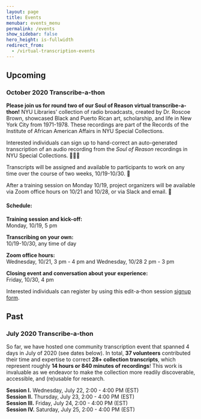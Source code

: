 ```yaml
---
layout: page
title: Events
menubar: events_menu
permalink: /events
show_sidebar: false
hero_height: is-fullwidth
redirect_from:
  - /virtual-transcription-events
---
```

## Upcoming

### October 2020 Transcribe-a-thon
**Please join us for round two of our Soul of Reason virtual transcribe-a-thon!**
NYU Libraries' collection of radio broadcasts, created by Dr. Roscoe Brown, showcased Black and Puerto Rican art, scholarship, and life in New York City from 1971-1978. These recordings are part of the Records of the Institute of African American Affairs in NYU Special Collections.

Interested individuals can sign up to hand-correct an auto-generated transcription of an audio recording from the _Soul of Reason_ recordings in NYU Special Collections. 🙋🏽‍♀️  

Transcripts will be assigned and available to participants to work on any time over the course of two weeks, 10/19-10/30. 📝  

After a training session on Monday 10/19, project organizers will be available via Zoom office hours on 10/21 and 10/28, or via Slack and email.   💬

#### Schedule:
__Training session and kick-off:__   
Monday, 10/19, 5 pm  

__Transcribing on your own:__  
10/19-10/30, any time of day

__Zoom office hours:__  
Wednesday, 10/21, 3 pm - 4 pm and Wednesday, 10/28 2 pm - 3 pm
  
__Closing event and conversation about your experience:__  
Friday, 10/30, 4 pm  

Interested individuals can register by using this edit-a-thon session [signup form](https://docs.google.com/forms/d/e/1FAIpQLScMUjKCqeCu7bMOhoeflAiGVUYTNiW1VK5bhGeX-x30_fxyDQ/viewform).


## Past

### July 2020 Transcribe-a-thon

So far, we have hosted one community transcription event that spanned 4 days in July of 2020 (see dates below). In total, __37 volunteers__ contributed their time and expertise to correct __28+ collection transcripts__, which represent roughly __14 hours or 840 minutes of recordings__! This work is invaluable as we endeavor to make the collection more readily discoverable, accessible, and (re)usable for research.

__Session I.__    Wednesday, July 22, 2:00 - 4:00 PM (EST)  
__Session II.__   Thursday, July 23, 2:00 - 4:00 PM (EST)  
__Session III.__  Friday, July 24, 2:00 - 4:00 PM (EST)  
__Session IV.__   Saturday, July 25, 2:00 - 4:00 PM (EST)
